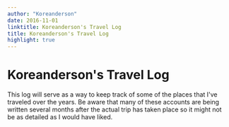 ```yaml
---
author: "Koreanderson"
date: 2016-11-01
linktitle: Koreanderson's Travel Log
title: Koreanderson's Travel Log
highlight: true
---
```



# Koreanderson's Travel Log
This log will serve as a way to keep track of some of the places that I've traveled over the years. Be aware that many of these accounts are being written several months after the actual trip has taken place so it might not be as detailed as I would have liked.
